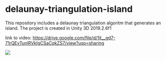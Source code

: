# delaunay-triangulation-island
This repository includes a delaunay triangulation algoritm that generates an island. The project is created in Unity 3D 2019.2.6f1



link to video: https://drive.google.com/file/d/1it__gd7-71rQEvTunlRVkIgCSaCqkZS7/view?usp=sharing

![](images/github-Generations.png)
